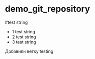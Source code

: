 # demo_git_repository

#test string

+ 1 test string
+ 2 test string
+ 3 test string

Добавили ветку testing